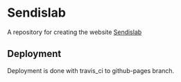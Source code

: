 # Sendislab

A repository for creating the website [Sendislab](http://sendislab.org)

## Deployment 

Deployment is done with travis_ci to github-pages branch. 